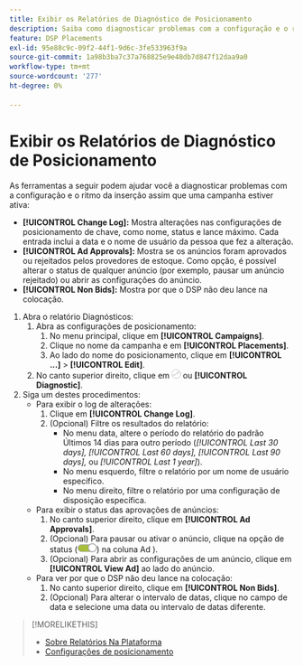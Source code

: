 ```yaml
---
title: Exibir os Relatórios de Diagnóstico de Posicionamento
description: Saiba como diagnosticar problemas com a configuração e o ritmo da inserção.
feature: DSP Placements
exl-id: 95e88c9c-09f2-44f1-9d6c-3fe533963f9a
source-git-commit: 1a98b3ba7c37a768825e9e48db7d847f12daa9a0
workflow-type: tm+mt
source-wordcount: '277'
ht-degree: 0%

---
```


# Exibir os Relatórios de Diagnóstico de Posicionamento

<!-- Does this really belong in the Campaign Management > Reports section or in the Placements section? -->

As ferramentas a seguir podem ajudar você a diagnosticar problemas com a configuração e o ritmo da inserção assim que uma campanha estiver ativa:

* **[!UICONTROL Change Log]:** Mostra alterações nas configurações de posicionamento de chave, como nome, status e lance máximo. Cada entrada inclui a data e o nome de usuário da pessoa que fez a alteração.
* **[!UICONTROL Ad Approvals]:** Mostra se os anúncios foram aprovados ou rejeitados pelos provedores de estoque. Como opção, é possível alterar o status de qualquer anúncio (por exemplo, pausar um anúncio rejeitado) ou abrir as configurações do anúncio.
* **[!UICONTROL Non Bids]:** Mostra por que o DSP não deu lance na colocação.

1. Abra o relatório Diagnósticos:
   1. Abra as configurações de posicionamento:
      1. No menu principal, clique em **[!UICONTROL Campaigns]**.
      1. Clique no nome da campanha e em **[!UICONTROL Placements]**.
      1. Ao lado do nome do posicionamento, clique em  **[!UICONTROL ...]** > **[!UICONTROL Edit]**.
   1. No canto superior direito, clique em ![Diagnóstico de posicionamento](/help/dsp/assets/placement-diagnostics.png) ou **[!UICONTROL Diagnostic]**.
1. Siga um destes procedimentos:
   * Para exibir o log de alterações:
      1. Clique em **[!UICONTROL Change Log]**.
      1. (Opcional) Filtre os resultados do relatório:
         * No menu data, altere o período do relatório do padrão Últimos 14 dias para outro período (*[!UICONTROL Last 30 days],* *[!UICONTROL Last 60 days],* *[!UICONTROL Last 90 days],* ou *[!UICONTROL Last 1 year]*).
         * No menu esquerdo, filtre o relatório por um nome de usuário específico.
         * No menu direito, filtre o relatório por uma configuração de disposição específica.
   * Para exibir o status das aprovações de anúncios:
      1. No canto superior direito, clique em **[!UICONTROL Ad Approvals]**.
      1. (Opcional) Para pausar ou ativar o anúncio, clique na opção de status (![Alternância de status](/help/dsp/assets/status-switch.png)) na coluna Ad ).
      1. (Opcional) Para abrir as configurações de um anúncio, clique em **[!UICONTROL View Ad]** ao lado do anúncio.
   * Para ver por que o DSP não deu lance na colocação:
      1. No canto superior direito, clique em **[!UICONTROL Non Bids]**.
      1. (Opcional) Para alterar o intervalo de datas, clique no campo de data e selecione uma data ou intervalo de datas diferente.

<!-- Later, add link to >* Definitions for NBRs (Reading No Bid Reports (NBRs)) -->

>[!MORELIKETHIS]
>
>* [Sobre Relatórios Na Plataforma](campaign-reports-about.md)
>* [Configurações de posicionamento](/help/dsp/campaign-management/placements/placement-settings.md)

